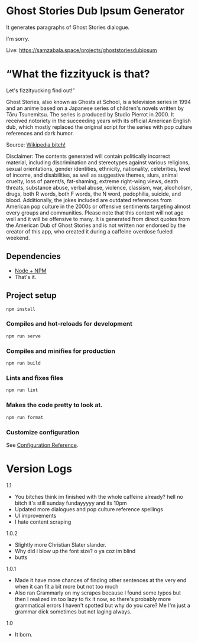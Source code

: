 # Ghost Stories Dub Ipsum Generator

It generates paragraphs of Ghost Stories dialogue.

I'm sorry.

Live: https://samzabala.space/projects/ghoststoriesdubipsum

# “What the fizzityuck is that?

Let's fizzityucking find out!”

Ghost Stories, also known as Ghosts at School, is a television series in 1994 and an anime based on a Japanese series of children's novels written by Tōru Tsunemitsu. The series is produced by Studio Pierrot in 2000. It received notoriety in the succeeding years with its official American English dub, which mostly replaced the original script for the series with pop culture references and dark humor.

Source: [Wikipedia bitch!](<https://en.wikipedia.org/wiki/Ghost_Stories_(Japanese_TV_series)>)

Disclaimer: The contents generated will contain politically incorrect material, including discrimination and stereotypes against various religions, sexual orientations, gender identities, ethnicity, nationality, celebrities, level of income, and disabilities, as well as suggestive themes, slurs, animal cruelty, loss of parent/s, fat-shaming, extreme right-wing views, death threats, substance abuse, verbal abuse, violence, classism, war, alcoholism, drugs, both R words, both F words, the N word, pedophilia, suicide, and blood. Additionally, the jokes included are outdated references from American pop culture in the 2000s or offensive sentiments targeting almost every groups and communities. Please note that this content will not age well and it will be offensive to many. It is generated from direct quotes from the American Dub of Ghost Stories and is not written nor endorsed by the creator of this app, who created it during a caffeine overdose fueled weekend.

## Dependencies

-   [Node + NPM](https://nodejs.dev/en/learn/how-to-install-nodejs/)
-   That's it.

## Project setup

```
npm install
```

### Compiles and hot-reloads for development

```
npm run serve
```

### Compiles and minifies for production

```
npm run build
```

### Lints and fixes files

```
npm run lint
```

### Makes the code pretty to look at.

```
npm run format
```

### Customize configuration

See [Configuration Reference](https://cli.vuejs.org/config/).

# Version Logs

1.1

-   You bitches think im finished with the whole caffeine already? hell no bitch it's still sunday fundayyyyy and its 10pm
-   Updated more dialogues and pop culture reference spellings
-   UI improvements
-   I hate content scraping

1.0.2

-   Slightly more Christian Slater slander.
-   Why did i blow up the font size? o ya coz im blind
-   butts

1.0.1

-   Made it have more chances of finding other sentences at the very end when it can fit a bit more but not too much
-   Also ran Grammarly on my scrapes because I found some typos but then I realized im too lazy to fix it now, so there's probably more grammatical errors I haven't spotted but why do you care? Me I'm just a grammar dick sometimes but not laging always.

1.0

-   It born.
